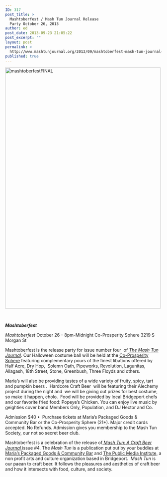 ```yaml
---
ID: 317
post_title: >
  Mashtoberfest / Mash Tun Journal Release
  Party October 26, 2013
author: ed
post_date: 2013-09-23 21:05:22
post_excerpt: ""
layout: post
permalink: >
  http://www.mashtunjournal.org/2013/09/mashtoberfest-mash-tun-journal-release-party-october-26-2013/
published: true
---
```

<div>

<a href="http://www.mashtunjournal.org/2013/09/mashtoberfest-mash-tun-journal-release-party-october-26-2013/mashtoberfestfinal/" rel="attachment wp-att-319"><img class="alignnone size-full wp-image-319" alt="mashtoberfestFINAL" src="http://www.mashtunjournal.org/wp-content/uploads/2013/09/mashtoberfestFINAL.jpg" width="500" height="773" /></a>

&nbsp;

<strong><em>Mashtoberfest</em></strong>

<em>Mashtoberfest</em>
October 26 – 8pm-Midnight
Co-Prosperity Sphere 3219 S Morgan St

Mashtoberfest is the release party for issue number four  of <a href="http://www.mashtunjournal.org"><em>The Mash Tun Journal</em></a>. Our Halloween costume ball will be held at the <a href="http://www.coprosperity.org">Co-Prosperity Sphere</a> featuring complementary pours of the finest libations offered by Half Acre, Dry Hop,  Solemn Oath, Pipeworks, Revolution, Lagunitas, Allagash, 18th Street, Stone, Greenbush, Three Floyds and others.

Maria’s will also be providing tastes of a wide variety of fruity, spicy, tart and pumpkin beers .  Hardcore Craft Beer  will be featuring their Alechemy project during the night and  we will be giving out prizes for best costume, so make it happen, cholo.  Food will be provided by local Bridgeport chefs and our favorite fried food: Popeye’s Chicken. You can enjoy live music by geighties cover band Members Only, Population, and DJ Hector and Co.

Admission $40 •  Purchase tickets at Maria’s Packaged Goods &amp; Community Bar or the Co-Prosperity Sphere (21+). Major credit cards accepted. No Refunds.
Admission gives you membership to the Mash Tun Society, our not so secret beer club.

Mashtoberfest is a celebration of the release of<a href="http://mashtunjournal.org"> <em>Mash Tun: A Craft Beer Journal </em></a>issue #4. The <em>Mash Tun</em> is a publication put out by your buddies at <a href="http://www.community-bar.com">Maria’s Packaged Goods &amp; Community Bar</a> and <a href="http://www.publicmediainstitute.com">The Public Media Institute,</a> a non profit arts and culture organization based in Bridgeport.  <em>Mash Tun</em> is our paean to craft beer. It follows the pleasures and aesthetics of craft beer and how it intersects with food, culture, and society.

</div>